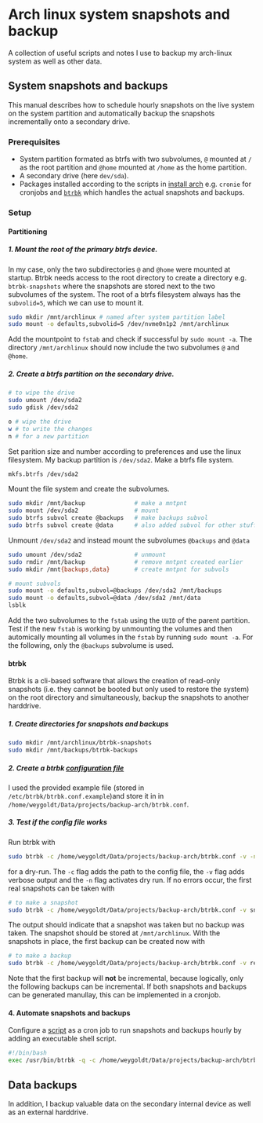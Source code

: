 # Arch linux system snapshots and backup
A collection of useful scripts and notes I use to backup my arch-linux system as well as other data.

## System snapshots and backups
This manual describes how to schedule hourly snapshots on the live system on the system partition and automatically backup the snapshots incrementally onto a secondary drive.

### Prerequisites
- System partition formated as btrfs with two subvolumes, `@` mounted at `/` as the root partition and `@home` mounted at `/home` as the home partition.
- A secondary drive (here `dev/sda`). 
- Packages installed according to the scripts in [install arch](https://github.com/weygoldt/install-arch.git) e.g. `cronie` for cronjobs and [`btrbk`](https://github.com/digint/btrbk) which handles the actual snapshots and backups.

### Setup
#### Partitioning
##### 1. Mount the root of the primary btrfs device. 

In my case, only the two subdirectories `@` and `@home` were mounted at startup. Btrbk needs access to the root directory to create a directory e.g. `btrbk-snapshots` where the snapshots are stored next to the two subvolumes of the system. The root of a btrfs filesystem always has the `subvolid=5`, which we can use to mount it.
```sh
sudo mkdir /mnt/archlinux # named after system partition label
sudo mount -o defaults,subvolid=5 /dev/nvme0n1p2 /mnt/archlinux
``` 
Add the mountpoint to `fstab` and check if successful by `sudo mount -a`. The directory `/mnt/archlinux` should now include the two subvolumes `@` and `@home`.
##### 2. Create a btrfs partition on the secondary drive. 
```sh
# to wipe the drive
sudo umount /dev/sda2
sudo gdisk /dev/sda2

o # wipe the drive
w # to write the changes
n # for a new partition
```
Set parition size and number according to preferences and use the linux filesystem. My backup partition is `/dev/sda2`. Make a btrfs file system.
```sh
mkfs.btrfs /dev/sda2
```
Mount the file system and create the subvolumes.
```sh
sudo mkdir /mnt/backup              # make a mntpnt
sudo mount /dev/sda2                # mount
sudo btrfs subvol create @backups   # make backups subvol
sudo btrfs subvol create @data      # also added subvol for other stuff 
```
Unmount `/dev/sda2` and instead mount the subvolumes `@backups` and `@data`
```sh
sudo umount /dev/sda2               # unmount
sudo rmdir /mnt/backup              # remove mntpnt created earlier
sudo mkdir /mnt{backups,data}       # create mntpnt for subvols

# mount subvols
sudo mount -o defaults,subvol=@backups /dev/sda2 /mnt/backups
sudo mount -o defaults,subvol=@data /dev/sda2 /mnt/data
lsblk
```
Add the two subvolumes to the `fstab` using the `UUID` of the parent partition. Test if the new `fstab` is working by unmounting the volumes and then automically mounting all volumes in the `fstab` by running `sudo mount -a`. For the following, only the `@backups` subvolume is used.

#### btrbk
Btrbk is a cli-based software that allows the creation of read-only snapshots (i.e. they cannot be booted but only used to restore the system) on the root directory and simultaneously, backup the snapshots to another harddrive.

##### 1. Create directories for snapshots and backups
```sh
sudo mkdir /mnt/archlinux/btrbk-snapshots
sudo mkdir /mnt/backups/btrbk-backups
```

##### 2. Create a btrbk [configuration file](btrbk.conf)
I used the provided example file (stored in `/etc/btrbk/btrbk.conf.example`)and store it in in `/home/weygoldt/Data/projects/backup-arch/btrbk.conf`.

##### 3. Test if the config file works
Run btrbk with 
```sh
sudo btrbk -c /home/weygoldt/Data/projects/backup-arch/btrbk.conf -v -n run
```
 for a dry-run. The `-c` flag adds the path to the config file, the `-v` flag adds verbose output and the `-n` flag activates dry run. If no errors occur, the first real snapshots can be taken with

```sh
# to make a snapshot
sudo btrbk -c /home/weygoldt/Data/projects/backup-arch/btrbk.conf -v snapshot
```
The output should indicate that a snapshot was taken but no backup was taken. The snapshot should be stored at `/mnt/archlinux`. With the snapshots in place, the first backup can be created now with
```sh
# to make a backup
sudo btrbk -c /home/weygoldt/Data/projects/backup-arch/btrbk.conf -v resume
```
Note that the first backup will **not** be incremental, because logically, only the following backups can be incremental. If both snapshots and backups can be generated manullay, this can be implemented in a cronjob.

#### 4. Automate snapshots and backups
Configure a [script](btrbk.sh) as a cron job to run snapshots and backups hourly by adding an executable shell script.

```sh
#!/bin/bash
exec /usr/bin/btrbk -q -c /home/weygoldt/Data/projects/backup-arch/btrbk.conf run
```

## Data backups
In addition, I backup valuable data on the secondary internal device as well as an external harddrive. 
